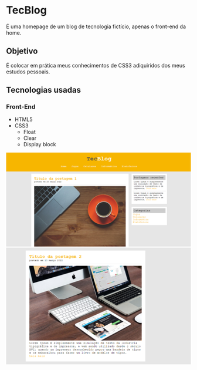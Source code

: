 # TecBlog
É uma homepage de um blog de tecnologia fictício, apenas o front-end da home.

## Objetivo
É colocar em prática meus conhecimentos de CSS3 adiquiridos dos meus estudos pessoais.

## Tecnologias usadas
### Front-End
- HTML5
- CSS3
    - Float
    - Clear
    - Display block
  
![Homepage](https://github.com/Everton-Victor/TecBlog/blob/main/capturasTela/Captura1.PNG)
![Homepage](https://github.com/Everton-Victor/TecBlog/blob/main/capturasTela/captura2.PNG)
